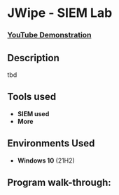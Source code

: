 <h1>JWipe - SIEM Lab</h1>

 ### [YouTube Demonstration](https://youtu.be/7eJexJVCqJo)

<h2>Description</h2>
tbd
<br />


<h2>Tools used</h2>

- <b>SIEM used</b> 
- <b>More</b>

<h2>Environments Used </h2>

- <b>Windows 10</b> (21H2)

<h2>Program walk-through:</h2>


</p>

<!--
 ```diff
- text in red
+ text in green
! text in orange
# text in gray
@@ text in purple (and bold)@@
```
--!>
